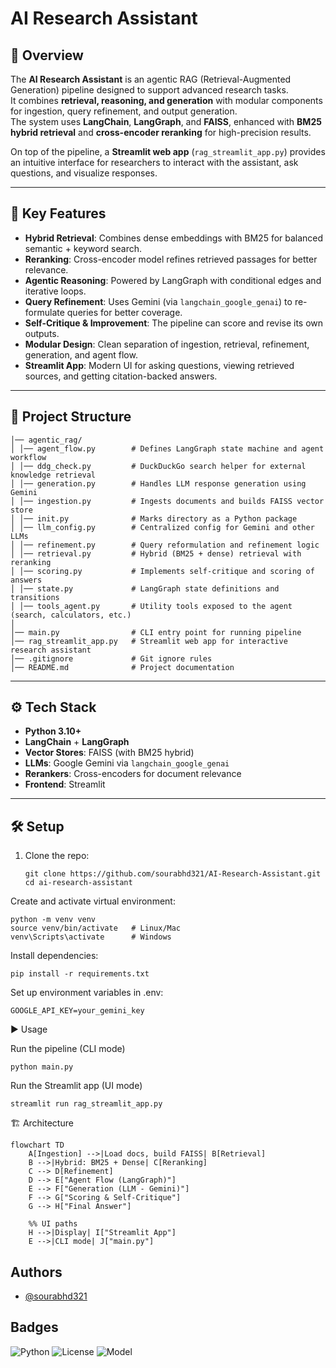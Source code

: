 # AI Research Assistant

## 📖 Overview
The **AI Research Assistant** is an agentic RAG (Retrieval-Augmented Generation) pipeline designed to support advanced research tasks.  
It combines **retrieval, reasoning, and generation** with modular components for ingestion, query refinement, and output generation.  
The system uses **LangChain**, **LangGraph**, and **FAISS**, enhanced with **BM25 hybrid retrieval** and **cross-encoder reranking** for high-precision results.  

On top of the pipeline, a **Streamlit web app** (`rag_streamlit_app.py`) provides an intuitive interface for researchers to interact with the assistant, ask questions, and visualize responses.

---

## 🚀 Key Features
- **Hybrid Retrieval**: Combines dense embeddings with BM25 for balanced semantic + keyword search.  
- **Reranking**: Cross-encoder model refines retrieved passages for better relevance.  
- **Agentic Reasoning**: Powered by LangGraph with conditional edges and iterative loops.  
- **Query Refinement**: Uses Gemini (via `langchain_google_genai`) to re-formulate queries for better coverage.  
- **Self-Critique & Improvement**: The pipeline can score and revise its own outputs.  
- **Modular Design**: Clean separation of ingestion, retrieval, refinement, generation, and agent flow.  
- **Streamlit App**: Modern UI for asking questions, viewing retrieved sources, and getting citation-backed answers.  

---

## 📂 Project Structure

```ai_research_assistant/
│── agentic_rag/
│ │── agent_flow.py        # Defines LangGraph state machine and agent workflow
│ │── ddg_check.py         # DuckDuckGo search helper for external knowledge retrieval
│ │── generation.py        # Handles LLM response generation using Gemini
│ │── ingestion.py         # Ingests documents and builds FAISS vector store
│ │── init.py              # Marks directory as a Python package
│ │── llm_config.py        # Centralized config for Gemini and other LLMs
│ │── refinement.py        # Query reformulation and refinement logic
│ │── retrieval.py         # Hybrid (BM25 + dense) retrieval with reranking
│ │── scoring.py           # Implements self-critique and scoring of answers
│ │── state.py             # LangGraph state definitions and transitions
│ │── tools_agent.py       # Utility tools exposed to the agent (search, calculators, etc.)
│
│── main.py                # CLI entry point for running pipeline
│── rag_streamlit_app.py   # Streamlit web app for interactive research assistant
│── .gitignore             # Git ignore rules
│── README.md              # Project documentation
```


---

## ⚙️ Tech Stack
- **Python 3.10+**  
- **LangChain** + **LangGraph**  
- **Vector Stores**: FAISS (with BM25 hybrid)  
- **LLMs**: Google Gemini via `langchain_google_genai`  
- **Rerankers**: Cross-encoders for document relevance  
- **Frontend**: Streamlit  

---

## 🛠️ Setup

1. Clone the repo:  
   ```
   git clone https://github.com/sourabhd321/AI-Research-Assistant.git
   cd ai-research-assistant
   ```

Create and activate virtual environment:
```
python -m venv venv
source venv/bin/activate   # Linux/Mac
venv\Scripts\activate      # Windows
```
Install dependencies:
```
pip install -r requirements.txt
```

Set up environment variables in .env:
```
GOOGLE_API_KEY=your_gemini_key
```

▶️ Usage

Run the pipeline (CLI mode)
```
python main.py
```

Run the Streamlit app (UI mode)
```
streamlit run rag_streamlit_app.py
```


🏗️ Architecture

```mermaid
flowchart TD
    A[Ingestion] -->|Load docs, build FAISS| B[Retrieval]
    B -->|Hybrid: BM25 + Dense| C[Reranking]
    C --> D[Refinement]
    D --> E["Agent Flow (LangGraph)"]
    E --> F["Generation (LLM - Gemini)"]
    F --> G["Scoring & Self-Critique"]
    G --> H["Final Answer"]

    %% UI paths
    H -->|Display| I["Streamlit App"]
    E -->|CLI mode| J["main.py"]

```
## Authors

- [@sourabhd321](https://github.com/sourabhd321)


## Badges

![Python](https://img.shields.io/badge/Python-3.12-blue)
![License](https://img.shields.io/badge/License-MIT-green)
![Model](https://img.shields.io/badge/Model-Flan--T5-blueviolet)

